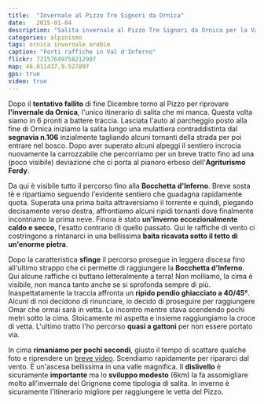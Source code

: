 ```yaml
---
title:  "Invernale al Pizzo Tre Signori da Ornica"
date:   2015-01-04
description: "Salita invernale al Pizzo Tre Signori da Ornica per la Val d'Inferno"
categories: alpinismo
tags: ornica invernale orobie
caption: "Forti raffiche in Val d'Inferno"
flickr: 72157649758212907
map: 46.011437,9.527897
gps: true
video: true
---
```


Dopo il **tentativo fallito** di fine Dicembre torno al Pizzo per riprovare **l'invernale da Ornica**, l'unico itinerario di salita che mi manca. Questa volta siamo in 6 pronti a battere traccia. Lasciata l'auto al parcheggio posto alla fine di Ornica iniziamo la salita lungo una mulattiera contraddistinta dal **segnavia n.106** inzialmente tagliando alcuni tornanti della strada per poi entrare nel bosco. Dopo aver superato alcuni alpeggi il sentiero incrocia nuovamente la carrozzabile che percorriamo per un breve tratto fino ad una (poco visibile) deviazione che ci porta al pianoro erboso dell'**Agriturismo Ferdy**.

Da qui è visibile tutto il percorso fino alla **Bocchetta d'Inferno**. Breve sosta tè e ripartiamo seguendo l'evidente sentiero che guadagna rapidamente quota. Superata una prima baita attraversiamo il torrente e quindi, piegando decisamente verso destra, affrontiamo alcuni ripidi tornanti dove finalmente incontriamo la prima neve. Finora è stato **un'inverno eccezionalmente caldo e secco**, l'esatto contrario di quello passato. Qui le raffiche di vento ci costringono a rintanarci in una bellissima **baita ricavata sotto il tetto di un'enorme pietra**.

Dopo la caratteristica **sfinge** il percorso prosegue in leggera discesa fino all'ultimo strappo che ci permette di raggiungere la **Bocchetta d'Inferno**. Qui alcune raffiche ci buttano letteralmente a terra! Non molliamo, la cima è visibile, non manca tanto anche se si sprofonda sempre di più. Inaspettatamente la traccia affronta un **ripido pendio ghiacciato a 40/45°**. Alcuni di noi decidono di rinunciare, io decido di proseguire per raggiungere Omar che ormai sarà in vetta. Lo incontro mentre stava scendendo pochi metri sotto la cima. Stoicamente mi aspetta e insieme raggiungiamo la croce di vetta. L'ultimo tratto l'ho percorso **quasi a gattoni** per non essere portato via.

In cima **rimaniamo per pochi secondi**, giusto il tempo di scattare qualche foto e riprendere un <a href="https://www.youtube.com/watch?v=YLNahkFX58k" target="_blank">breve video</a>. Scendiamo rapidamente per ripararci dal vento. È un'ascesa bellissima in una valle magnifica. Il **dislivello** è sicuramente **importante** ma lo **sviluppo modesto** (6km) la fa assomigliare molto all'invernale del Grignone come tipologia di salita. In inverno è sicuramente l'itinerario migliore per raggiungere le vetta del Pizzo.